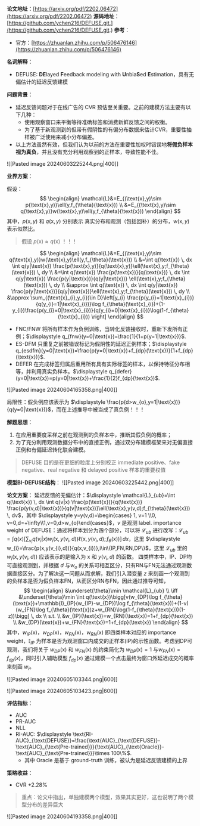 **论文地址**：[https://arxiv.org/pdf/2202.06472](https://arxiv.org/pdf/2202.06472)
**源码地址**：[https://github.com/ychen216/DEFUSE.git.](https://github.com/ychen216/DEFUSE.git.)
**参考**：
- 官方：[https://zhuanlan.zhihu.com/p/506476146](https://zhuanlan.zhihu.com/p/506476146)

**名词解释**：
- DEFUSE: **DE**layed **F**eedback modeling with **U**nbia**S**ed **E**stimation，具有无偏估计的延迟反馈建模

**问题背景**：
- 延迟反馈问题对于在线广告的 CVR 预估至关重要。之前的建模方法主要有以下几种：
	- 使用观察窗口来平衡等待准确标签和消费新鲜反馈之间的权衡。
	- 为了基于新观测到的但带有假阴性的有偏分布数据来估计CVR，重要性抽样被广泛使用来减小分布偏差。
- 以上方法虽然有效，但我们认为以前的方法在重要性加权时错误地**将假负样本视为真负**，并且没有充分利用观察到的正样本，导致性能不佳。

![[Pasted image 20240603225244.png|400]]

**业界方案**：

假设：
$$
\begin{align}
\mathcal{L}&=E_{(\text{x},y)\sim p(\text{x},y)}\ell(y,f_{\theta}(\text{x})) \\
&=E_{(\text{x},y)\sim q(\text{x},y)}w(\text{x},y)\ell(y,f_{\theta}(\text{x}))
\end{align}
$$
其中，$p(\text{x},y)$ 和 $q(\text{x},y)$ 分别表示 真实分布和观测（包括回补）的分布，$w(\text{x},y)$ 表示似然比。
>假设 $p(\text{x})\approx q(\text{x})$ ！！！

$$
\begin{align}
\mathcal{L}&=E_{(\text{x},y)\sim q(\text{x},y)}w(\text{x},y)\ell(y,f_{\theta}(\text{x})) \\
&=\int q(\text{x}) \, dx \int q(y|\text{x}) \frac{p(\text{x},y)}{q(\text{x},y)}\ell(\text{x},y;f_{\theta}(\text{x})) \, dy \\
&=\int q(\text{x}) \frac{p(\text{x})}{q(\text{x})} \, dx \int q(y|\text{x}) \frac{p(y|\text{x})}{q(y|\text{x})} \ell(\text{x},y;f_{\theta}(\text{x})) \, dy \\
&\approx \int q(\text{x}) \, dx \int q(y|\text{x}) \frac{p(y|\text{x})}{q(y|\text{x})}\ell(\text{x},y;f_{\theta}(\text{x})) \, dy \\
&\approx \sum_{(\text{x}_{i},y_{i})\in D}\left[y_{i} \frac{p(y_{i}=1|\text{x}_{i})}{q(y_{i}=1|\text{x}_{i})}\log f_{\theta}(\text{x}_{i})+(1-y_{i})\frac{p(y_{i}=0|\text{x}_{i})}{q(y_{i}=0|\text{x}_{i})}\log(1-f_{\theta}(\text{x}_{i})) \right]
\end{align}
$$

- FNC/FNW 将所有样本作为负例训练，当转化反馈接收时，重新下发所有正例；$\displaystyle q_{fnw}(y=0|\text{x})=\frac{1}{1+p(y=1|\text{x})}$.
- ES-DFM 只重复之前被错误标记为假阴性的延迟正例样本；$\displaystyle q_{esdfm}(y=0|\text{x})=\frac{p(y=0|\text{x})+f_{dp}(\text{x})}{1+f_{dp}(\text{x})}$.
- DEFER 在完成标签归属后重用所有具有实际标签的样本，以保持特征分布相等，并利用真实负样本。$\displaystyle q_{defer}(y=0|\text{x})=p(y=0|\text{x})+\frac{1}{2}f_{dp}(\text{x})$.

![[Pasted image 20240604165358.png|400]]

局限性：假负例应该表示为 $\displaystyle \frac{p(d>w_{o},y=1|\text{x})}{q(y=0|\text{x})}$，而在上述推导中被当成了真负例！！！

**解题思想**：
1. 在应用重要度采样之前在观测到的负样本中，推断其假负例的概率；
2. 为了充分利用观测数据分布中的直接正例，通过双分布建模框架来对无偏直接正例和有偏延迟转化联合建模。

>DEFUSE 目的是在更细的粒度上分别校正 immediate positive、fake negative、real negative 和 delayed positive 样本的重要权值

**模型BI-DEFUSE结构**：
![[Pasted image 20240603225442.png|400]]

**论文方案**：
延迟反馈的无偏估计：$\displaystyle \mathcal{L}_{ub}=\int q(\text{x}) \, dx \int q(v|x) \frac{p(\text{x})}{q(\text{x})} \frac{p(y(v,d)|\text{x})}{q(v|\text{x})}\ell(\text{x},y(v,d);f_{\theta}(\text{x})) \, dv$，其中 $\displaystyle y=y(v,d)=\begin{cases} 1, v=1 \\0, v=0,d=+\infty\\1,v=0,d>w_{o}\end{cases}$，$v$ 是观测 label.
importance weight of DEFUSE：通过将样本划分为四个部分，可以将 $\mathcal{L}_{ub}$ 进行改写：$\displaystyle \mathcal{L}_{ub}=\int q(x) \left[\sum_{v_{i}}q(v_{i}|x)w_{i}(\text{x},y(v_{i},d))\ell(\text{x},y(v_{i},d);f_{\theta}(\text{x}))\right] \, dx$，这里 $\displaystyle w_{i}=\frac{p(x,y(v_{i},d))}{q(x,v_{i})},i\in\{IP,FN,RN,DP\}$，这里 $\mathcal{L}_{ub}$ 里的 $w_{i}(\text{x},y(v_{i},d))$ 应该表示的是输入为 $\text{x}$ 和 $y(v_{i},d)$ 的函数。
四类样本中，IP、DP均可直接观测到，并根据 $d$ 与$w_{o}$ 的关系可相互区分，只有RN与FN无法通过观测数据直接区分。为了解决这一问题从而求解，我们引入潜变量 $z$ 来刻画一个观测到的负样本是否为假负样本FN，从而区分RN与FN，因此通过推导可知，
$$
\begin{align}
&\underset{\theta}\min \mathcal{L}_{ub} \\
\iff &\underset{\theta}\min \int q(\text{x})\bigg[v(w_{DP}\log f_{\theta}(\text{x})+\mathbb{I}_{IP}(w_{IP}-w_{DP})\log f_{\theta}(\text{x}))+(1-v)(w_{FN}\log f_{\theta}(\text{x})z+w_{RN}\log(1-f_{\theta}(\text{x}))(1-z))\bigg] \, dx  \\
s.t. \\
&w_{IP}(\text{x})=w_{RN}(\text{x})=1+f_{dp}(\text{x}) \\
&w_{DP}(\text{x})+w_{FN}(\text{x})=1+f_{dp}(\text{x})
\end{align}
$$
其中，$w_{IP}(\text{x})$，$w_{DP}(\text{x})$，$w_{FN}(\text{x})$，$w_{RN}(\text{x})$ 即四类样本对应的 importance weight，$\mathbb{I}_{IP}$ 为样本是否为观测窗口内成交的正样本(IP)的示性函数。考虑到DP可观测，我们将关于 $w_{DP}(\text{x})$ 和 $w_{FN}(\text{x})$ 的约束简化为 $w_{DP}(\text{x})=1$ 与$w_{FN}(\text{x})=f_{dp}(x)$，同时引入辅助模型 $f_{dp}(x)$ 通过建模一个点击最终为窗口外延迟成交的概率来刻画 $w_{i}$。

![[Pasted image 20240605103344.png|600]]

![[Pasted image 20240605103423.png|600]]

**评估指标**：
- AUC
- PR-AUC
- NLL
- RI-AUC: $\displaystyle \text{RI-AUC}_{\text{DEFUSE}}=\frac{\text{AUC}_{\text{DEFUSE}}-\text{AUC}_{\text{Pre-trained}}}{\text{AUC}_{\text{Oracle}}-\text{AUC}_{\text{Pre-trained}}}\times 100\%$.
	- 其中 $\text{Oracle}$ 是基于 ground-truth 训练，被认为是延迟反馈建模的上界

**策略收益**：
- CVR +2.28%

> 重点：论文中指出，单独建模两个模型，效果其实更好，这也说明了两个模型分布的差异巨大

![[Pasted image 20240604193358.png|400]]

